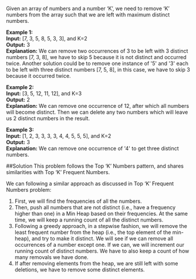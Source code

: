 Given an array of numbers and a number ‘K’, we need to remove ‘K’ numbers from the array
such that we are left with maximum distinct numbers.

**Example 1:**  
**Input:** [7, 3, 5, 8, 5, 3, 3], and K=2  
**Output:** 3  
**Explanation:** We can remove two occurrences of 3 to be left with 3 distinct numbers [7, 3, 8],
we have to skip 5 because it is not distinct and occurred twice.
Another solution could be to remove one instance of '5' and '3' each to be left with three distinct numbers [7, 5, 8],
in this case, we have to skip 3 because it occurred twice.

**Example 2:**  
**Input:** [3, 5, 12, 11, 12], and K=3  
**Output:** 2  
**Explanation:** We can remove one occurrence of 12, after which all numbers will become distinct.
Then we can delete any two numbers which will leave us 2 distinct numbers in the result.

**Example 3:**  
**Input:** [1, 2, 3, 3, 3, 3, 4, 4, 5, 5, 5], and K=2  
**Output:** 3  
**Explanation:** We can remove one occurrence of '4' to get three distinct numbers.

##Solution
This problem follows the Top ‘K’ Numbers pattern, and shares similarities with Top ‘K’ Frequent Numbers.

We can following a similar approach as discussed in Top ‘K’ Frequent Numbers problem:

1. First, we will find the frequencies of all the numbers.
2. Then, push all numbers that are not distinct (i.e., have a frequency higher than one) in a Min Heap based on
   their frequencies. At the same time, we will keep a running count of all the distinct numbers.
3. Following a greedy approach, in a stepwise fashion, we will remove the least frequent number from the heap
   (i.e., the top element of the min-heap), and try to make it distinct. We will see if we can remove all occurrences
   of a number except one. If we can, we will increment our running count of distinct numbers. We have to also keep
   a count of how many removals we have done.
4. If after removing elements from the heap, we are still left with some deletions, we have to remove some distinct elements.